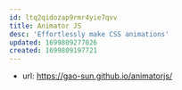 ```yaml
---
id: ltq2qidozap9rmr4yie7qvv
title: Animator JS
desc: 'Effortlessly make CSS animations'
updated: 1699809277026
created: 1699809197721
---
```


- url: https://gao-sun.github.io/animatorjs/